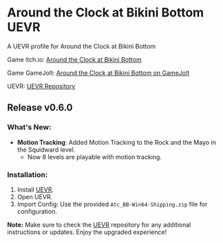 # Around the Clock at Bikini Bottom UEVR

A UEVR profile for Around the Clock at Bikini Bottom

Game itch.io: [Around the Clock at Bikini Bottom](https://dave-microwaves-games.itch.io/around-the-clock-at-bikini-bottom)

Game GameJolt: [Around the Clock at Bikini Bottom on GameJolt](https://gamejolt.com/games/AtC_BB/587340)

UEVR: [UEVR Repository](https://github.com/praydog/UEVR)

## Release v0.6.0

### What's New:

- **Motion Tracking**: Added Motion Tracking to the Rock and the Mayo in the Squidward level.
  - Now 8 levels are playable with motion tracking.

### Installation:

1. Install [UEVR](https://github.com/praydog/UEVR).
2. Open UEVR.
3. Import Config: Use the provided `Atc_BB-Win64-Shipping.zip` file for configuration.

**Note:** Make sure to check the [UEVR](https://github.com/praydog/UEVR) repository for any additional instructions or updates. Enjoy the upgraded experience!
